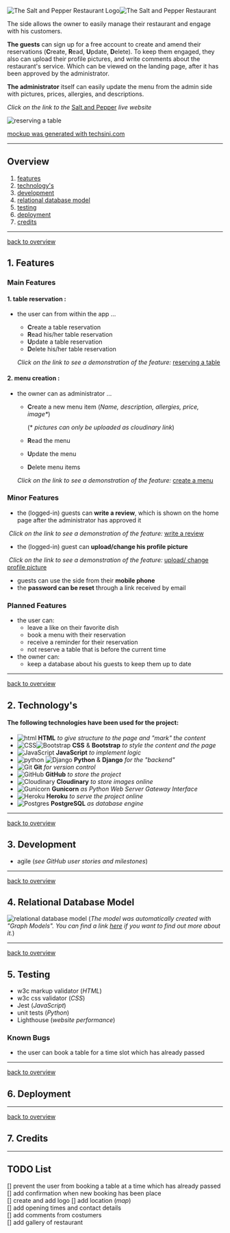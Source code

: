 ![The Salt and Pepper Restaurant Logo](assets/doc/images/logo-doc.webp)![The Salt and Pepper Restaurant ](assets/doc/images/salt_and_pepper_title.png)

The side allows the owner to easily manage their restaurant and engage with his customers.  

**The guests** can sign up for a free account to create and amend their reservations (**C**reate, **R**ead, **U**pdate, **D**elete). To keep them engaged, they also can upload their profile pictures, and write comments about the restaurant's service. Which can be viewed on the landing page, after it has been approved by the administrator.  

**The administrator** itself can easily update the menu from the admin side with pictures, prices, allergies, and descriptions.  

*Click on the link to the* [Salt and Pepper](https://salt-and-pepper-manager.herokuapp.com/) *live website*

![reserving a table](assets/doc/images/screenshot_home_2.jpg)  

[mockup was generated with techsini.com](https://techsini.com/multi-mockup/index.php)

---

## Overview

1. [features](#1-features)
2. [technology's](#2-technologys)
3. [development](#3-development)
4. [relational database model](#4-relational-database-model)
5. [testing](#5-testing)
6. [deployment](#6-deployment)
7. [credits](#7-credits)

---

[back to overview](#overview)

## 1. Features

### Main Features

#### 1. table reservation :

- the user can from within the app ...
  - **C**reate a table reservation
  - **R**ead his/her table reservation
  - **U**pdate a table reservation
  - **D**elete his/her table reservation  
  
  *Click on the link to see a demonstration of the feature:* [reserving a table](assets/doc/images/booking_table_600.gif)

#### 2. menu creation :

- the owner can as administrator ...
  - **C**reate a new menu item (_Name, description, allergies, price, image*_)  
  
    (* *pictures can only be uploaded as cloudinary link*)
  
  - **R**ead the menu
  - **U**pdate the menu
  - **D**elete menu items  
  
  *Click on the link to see a demonstration of the feature:* [create a menu](assets/doc/images/create_menu_600.gif)

### Minor Features

- the (logged-in) guests can **write a review**, which is shown on the home page after the administrator has approved it

​		*Click on the link to see a demonstration of the feature:* [write a review](assets/doc/images/create_review_600.gif)  

- the (logged-in) guest can **upload/change his profile picture**  

​		*Click on the link to see a demonstration of the feature:* [upload/ change profile picture](assets/doc/images/profile_picture_600.gif)  

- guests can use the side from their **mobile phone**  
- the **password can be reset** through a link received by email

### Planned Features  

- the user can:
  - leave a like on their favorite dish  
  - book a menu with their reservation
  - receive a reminder for their reservation  
  - not reserve a table that is before the current time
- the owner can:
  - keep a database about his guests to keep them up to date

---

[back to overview](#overview)

## 2. Technology's

#### The following technologies have been used for the project:

- ![html](assets/doc/images/logos/html64x64.png) **HTML** *to give structure to the page and "mark" the content*
- ![CSS](assets/doc/images/logos/css64x64.png)![Bootstrap](assets/doc/images/logos/bootstrap64x64.png) **CSS** & **Bootstrap** *to style the content and the page*  
- ![JavaScript](assets/doc/images/logos/js64x64.png) **JavaScript** *to implement logic*  
- ![python](assets/doc/images/logos/python64x64.png) ![Django](assets/doc/images/logos/django64x64.png) **Python** & **Django** *for the "backend"*  
- ![Git](assets/doc/images/logos/git64x64.png) **Git** *for version control*  
- ![GitHub](assets/doc/images/logos/github64x64.png) **GitHub** *to store the project*  
- ![Cloudinary](assets/doc/images/logos/cloudinary64x64.png) **Cloudinary** *to store images online*  
- ![Gunicorn](assets/doc/images/logos/gunicorn64x64.png) **Gunicorn** *as Python Web Server Gateway Interface*
- ![Heroku](assets/doc/images/logos/heroku64x64.png) **Heroku** *to serve the project online*  
- ![Postgres](assets/doc/images/logos/postgresql64x64.png) **PostgreSQL** *as database engine*

---

[back to overview](#overview)

## 3. Development

- agile (_see GitHub user stories and milestones_)

---

[back to overview](#overview)

## 4. Relational Database Model

![relational database model](assets/doc/images/relational_database_model.png)
(_The model was automatically created with "Graph Models". You can find a link [here](assets/doc/graph_models.md) if you want to find out more about it._)

---

[back to overview](#overview)

## 5. Testing

- w3c markup validator (_HTML_)
- w3c css validator (_CSS_)
- Jest (_JavaScript_)
- unit tests (_Python_)
- Lighthouse (_website performance_)

### Known Bugs

- the user can book a table for a time slot which has already passed

---

[back to overview](#overview)

## 6. Deployment

---

[back to overview](#overview)

## 7. Credits

---

## TODO List

[] prevent the user from booking a table at a time which has already passed  
[] add confirmation when new booking has been place  
[] create and add logo
[] add location (_map_)  
[] add opening times and contact details  
[] add comments from costumers  
[] add gallery of restaurant
